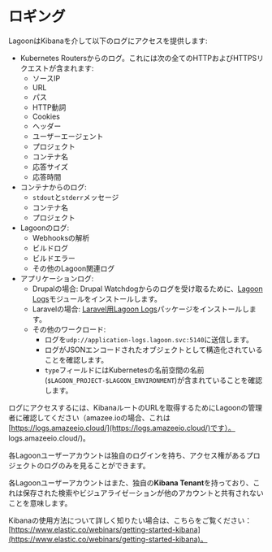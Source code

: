 # ロギング

LagoonはKibanaを介して以下のログにアクセスを提供します:

* Kubernetes Routersからのログ。これには次の全てのHTTPおよびHTTPSリクエストが含まれます:
  * ソースIP
  * URL
  * パス
  * HTTP動詞
  * Cookies
  * ヘッダー
  * ユーザーエージェント
  * プロジェクト
  * コンテナ名
  * 応答サイズ
  * 応答時間
* コンテナからのログ:
  * `stdout`と`stderr`メッセージ
  * コンテナ名
  * プロジェクト
* Lagoonのログ:
  * Webhooksの解析
  * ビルドログ
  * ビルドエラー
  * その他のLagoon関連ログ
* アプリケーションログ:
  * Drupalの場合: Drupal Watchdogからのログを受け取るために、[Lagoon Logs](https://www.drupal.org/project/lagoon_logs)モジュールをインストールします。
  * Laravelの場合: [Laravel用Lagoon Logs](https://github.com/amazeeio/laravel_lagoon_logs)パッケージをインストールします。
  * その他のワークロード:
    * ログを`udp://application-logs.lagoon.svc:5140`に送信します。
    * ログがJSONエンコードされたオブジェクトとして構造化されていることを確認します。
    * `type`フィールドにはKubernetesの名前空間の名前(`$LAGOON_PROJECT-$LAGOON_ENVIRONMENT`)が含まれていることを確認します。

ログにアクセスするには、KibanaルートのURLを取得するためにLagoonの管理者に確認してください（amazee.ioの場合、これは[https://logs.amazeeio.cloud/](https://logs.amazeeio.cloud/)です）。 logs.amazeeio.cloud/)。

各Lagoonユーザーアカウントは独自のログインを持ち、アクセス権があるプロジェクトのログのみを見ることができます。

各Lagoonユーザーアカウントはまた、独自の**Kibana Tenant**を持っており、これは保存された検索やビジュアライゼーションが他のアカウントと共有されないことを意味します。

Kibanaの使用方法について詳しく知りたい場合は、こちらをご覧ください：[https://www.elastic.co/webinars/getting-started-kibana](https://www.elastic.co/webinars/getting-started-kibana)。